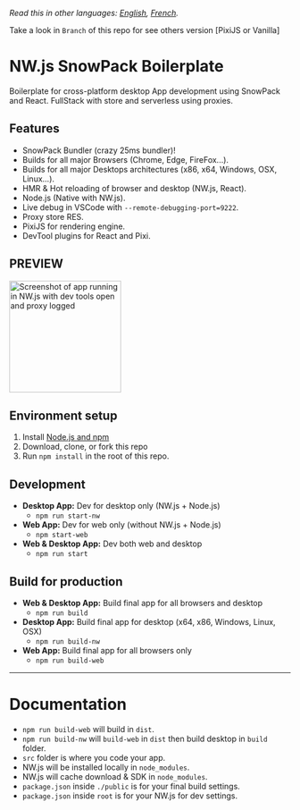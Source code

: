 _Read this in other languages: [English](README.md), [French](README.fr.md)._

Take a look in `Branch` of this repo for see others version [PixiJS or Vanilla]

# NW.js SnowPack Boilerplate

Boilerplate for cross-platform desktop App development using SnowPack and React.
FullStack with store and serverless using proxies.

## Features

- SnowPack Bundler (crazy 25ms bundler)!
- Builds for all major Browsers (Chrome, Edge, FireFox...).
- Builds for all major Desktops architectures (x86, x64, Windows, OSX, Linux...).
- HMR & Hot reloading of browser and desktop (NW.js, React).
- Node.js (Native with NW.js).
- Live debug in VSCode with `--remote-debugging-port=9222`.
- Proxy store RES.
- PixiJS for rendering engine.
- DevTool plugins for React and Pixi.

## PREVIEW

<img src="https://images2.imgbox.com/c1/a0/4cc6xJlO_o.png" width="200" alt="Screenshot of app running in NW.js with dev tools open and proxy logged" />

## Environment setup

1. Install [Node.js and npm](https://nodejs.org)
2. Download, clone, or fork this repo
3. Run `npm install` in the root of this repo.

## Development

- **Desktop App:** Dev for desktop only (NW.js + Node.js)
  - `npm run start-nw`
- **Web App:** Dev for web only (without NW.js + Node.js)
  - `npm start-web`
- **Web & Desktop App:** Dev both web and desktop
  - `npm run start`

## Build for production

- **Web & Desktop App:** Build final app for all browsers and desktop
  - `npm run build`
- **Desktop App:** Build final app for desktop (x64, x86, Windows, Linux, OSX)
  - `npm run build-nw`
- **Web App:** Build final app for all browsers only
  - `npm run build-web`

---

# Documentation

- `npm run build-web` will build in `dist`.
- `npm run build-nw` will `build-web` in `dist` then build desktop in `build` folder.
- `src` folder is where you code your app.
- NW.js will be installed locally in `node_modules`.
- NW.js will cache download & SDK in `node_modules`.
- `package.json` inside `./public` is for your final build settings.
- `package.json` inside `root` is for your NW.js for dev settings.
